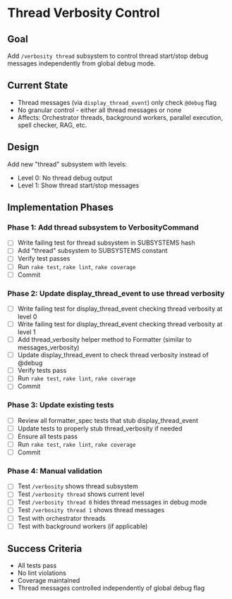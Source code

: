 # Thread Verbosity Control

## Goal
Add `/verbosity thread` subsystem to control thread start/stop debug messages independently from global debug mode.

## Current State
- Thread messages (via `display_thread_event`) only check `@debug` flag
- No granular control - either all thread messages or none
- Affects: Orchestrator threads, background workers, parallel execution, spell checker, RAG, etc.

## Design
Add new "thread" subsystem with levels:
- Level 0: No thread debug output
- Level 1: Show thread start/stop messages

## Implementation Phases

### Phase 1: Add thread subsystem to VerbosityCommand
- [ ] Write failing test for thread subsystem in SUBSYSTEMS hash
- [ ] Add "thread" subsystem to SUBSYSTEMS constant
- [ ] Verify test passes
- [ ] Run `rake test`, `rake lint`, `rake coverage`
- [ ] Commit

### Phase 2: Update display_thread_event to use thread verbosity
- [ ] Write failing test for display_thread_event checking thread verbosity at level 0
- [ ] Write failing test for display_thread_event checking thread verbosity at level 1
- [ ] Add thread_verbosity helper method to Formatter (similar to messages_verbosity)
- [ ] Update display_thread_event to check thread verbosity instead of @debug
- [ ] Verify tests pass
- [ ] Run `rake test`, `rake lint`, `rake coverage`
- [ ] Commit

### Phase 3: Update existing tests
- [ ] Review all formatter_spec tests that stub display_thread_event
- [ ] Update tests to properly stub thread_verbosity if needed
- [ ] Ensure all tests pass
- [ ] Run `rake test`, `rake lint`, `rake coverage`
- [ ] Commit

### Phase 4: Manual validation
- [ ] Test `/verbosity` shows thread subsystem
- [ ] Test `/verbosity thread` shows current level
- [ ] Test `/verbosity thread 0` hides thread messages in debug mode
- [ ] Test `/verbosity thread 1` shows thread messages
- [ ] Test with orchestrator threads
- [ ] Test with background workers (if applicable)

## Success Criteria
- All tests pass
- No lint violations
- Coverage maintained
- Thread messages controlled independently of global debug flag
